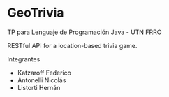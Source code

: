 # GeoTrivia
TP para Lenguaje de Programación Java - UTN FRRO

RESTful API for a location-based trivia game.

Integrantes
- Katzaroff Federico
- Antonelli Nicolás
- Listorti Hernán
